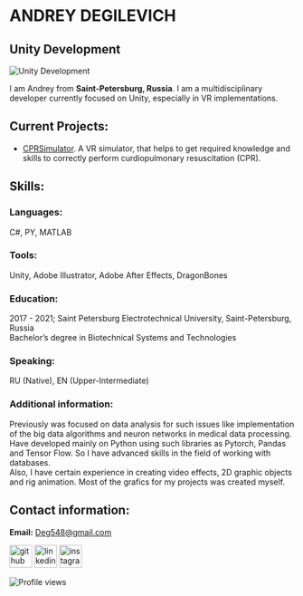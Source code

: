 # ANDREY DEGILEVICH
## Unity Development
![Unity Development](https://github.com/AnonimBezDeneg/AnonimBezDeneg/blob/main/Images/AboutMe.png)

I am Andrey from <b>Saint-Petersburg, Russia</b>. I am a multidisciplinary developer currently focused on Unity, especially in VR implementations.

## Current Projects:
- [CPRSimulator](https://github.com/AnonimBezDeneg/CPRSimulator). A VR simulator, that helps to get required knowledge and skills to correctly perform curdiopulmonary resuscitation (CPR).

## Skills:
### Languages:
C#, PY, MATLAB

### Tools:
Unity, Adobe Illustrator, Adobe After Effects, DragonBones

### Education:
2017 - 2021; Saint Petersburg Electrotechnical University, Saint-Petersburg, Russia  
Bachelor’s degree in Biotechnical Systems and Technologies

### Speaking:
RU (Native), EN (Upper-Intermediate)

### Additional information:
Previously was focused on data analysis for such issues like implementation of the big data algorithms and neuron networks in medical data processing. Have developed mainly on Python using such libraries as Pytorch, Pandas and Tensor Flow. So I have advanced skills in the field of working with databases.  
Also, I have certain experience in creating video effects, 2D graphic objects and rig animation. Most of the grafics for my projects was created myself.

## Contact information:
<b>Email:</b> Deg548@gmail.com  
  
[<img src='https://cdn.jsdelivr.net/npm/simple-icons@3.0.1/icons/github.svg' alt='github' height='40'>](https://github.com/AnonimBezDeneg)  [<img src='https://cdn.jsdelivr.net/npm/simple-icons@3.0.1/icons/linkedin.svg' alt='linkedin' height='40'>](https://www.linkedin.com/in/AnonimBezDeneg/)  [<img src='https://cdn.jsdelivr.net/npm/simple-icons@3.0.1/icons/instagram.svg' alt='instagram' height='40'>](https://www.instagram.com/CKDS/)

![Profile views](https://gpvc.arturio.dev/AnonimBezDeneg)  
